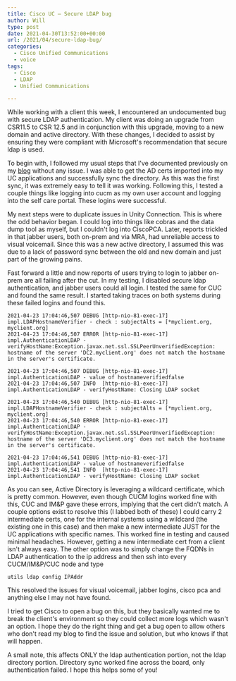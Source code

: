 ```yaml
---
title: Cisco UC – Secure LDAP bug
author: Will
type: post
date: 2021-04-30T13:52:00+00:00
url: /2021/04/secure-ldap-bug/
categories:
  - Cisco Unified Communications
  - voice
tags:
  - Cisco
  - LDAP
  - Unified Communications

---
```

While working with a client this week, I encountered an undocumented bug with secure LDAP authentication. My client was doing an upgrade from CSR11.5 to CSR 12.5 and in conjunction with this upgrade, moving to a new domain and active directory. With these changes, I decided to assist by ensuring they were compliant with Microsoft's recommendation that secure ldap is used. 

<!--more-->

To begin with, I followed my usual steps that I've documented previously on my [blog][1] without any issue. I was able to get the AD certs imported into my UC applications and successfully sync the directory. As this was the first sync, it was extremely easy to tell it was working. Following this, I tested a couple things like logging into cucm as my own user account and logging into the self care portal. These logins were successful. 

My next steps were to duplicate issues in Unity Connection. This is where the odd behavior began. I could log into things like cobras and the data dump tool as myself, but I couldn't log into CiscoPCA. Later, reports trickled in that jabber users, both on-prem and via MRA, had unreliable access to visual voicemail. Since this was a new active directory, I assumed this was due to a lack of password sync between the old and new domain and just part of the growing pains. 

Fast forward a little and now reports of users trying to login to jabber on-prem are all failing after the cut. In my testing, I disabled secure ldap authentication, and jabber users could all login. I tested the same for CUC and found the same result. I started taking traces on both systems during these failed logins and found this.

```
2021-04-23 17:04:46,507 DEBUG [http-nio-81-exec-17] impl.LDAPHostnameVerifier - check : subjectAlts = [*myclient.org, myclient.org]
2021-04-23 17:04:46,507 ERROR [http-nio-81-exec-17] impl.AuthenticationLDAP - verifyHostName:Exception.javax.net.ssl.SSLPeerUnverifiedException: hostname of the server 'DC2.myclient.org' does not match the hostname in the server's certificate.

2021-04-23 17:04:46,507 DEBUG [http-nio-81-exec-17] impl.AuthenticationLDAP - value of hostnameverifiedfalse
2021-04-23 17:04:46,507 INFO  [http-nio-81-exec-17] impl.AuthenticationLDAP - verifyHostName: Closing LDAP socket

2021-04-23 17:04:46,540 DEBUG [http-nio-81-exec-17] impl.LDAPHostnameVerifier - check : subjectAlts = [*myclient.org, myclient.org]
2021-04-23 17:04:46,540 ERROR [http-nio-81-exec-17] impl.AuthenticationLDAP - verifyHostName:Exception.javax.net.ssl.SSLPeerUnverifiedException: hostname of the server 'DC3.myclient.org' does not match the hostname in the server's certificate.

2021-04-23 17:04:46,541 DEBUG [http-nio-81-exec-17] impl.AuthenticationLDAP - value of hostnameverifiedfalse
2021-04-23 17:04:46,541 INFO  [http-nio-81-exec-17] impl.AuthenticationLDAP - verifyHostName: Closing LDAP socket
```

As you can see, Active Directory is leveraging a wildcard certificate, which is pretty common. However, even though CUCM logins worked fine with this, CUC and IM&P gave these errors, implying that the cert didn't match. A couple options exist to resolve this (I labbed both of these) I could carry 2 intermediate certs, one for the internal systems using a wildcard (the existing one in this case) and then make a new intermediate JUST for the UC applications with specific names. This worked fine in testing and caused minimal headaches. However, getting a new intermediate cert from a client isn't always easy. The other option was to simply change the FQDNs in LDAP authentication to the ip address and then ssh into every CUCM/IM&P/CUC node and type 

`utils ldap config IPAddr`

This resolved the issues for visual voicemail, jabber logins, cisco pca and anything else I may not have found. 

I tried to get Cisco to open a bug on this, but they basically wanted me to break the client's environment so they could collect more logs which wasn't an option. I hope they do the right thing and get a bug open to allow others who don't read my blog to find the issue and solution, but who knows if that will happen. 

A small note, this affects ONLY the ldap authentication portion, not the ldap directory portion. Directory sync worked fine across the board, only authentication failed. I hope this helps some of you!

 [1]: https://blog.longoconsulting.us/2020/02/swap-uc-apps-to-ldaps/